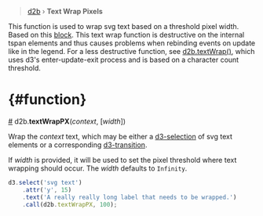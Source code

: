 > [d2b](../README.md) › **Text Wrap Pixels**

This function is used to wrap svg text based on a threshold pixel width. Based on this [block](https://bl.ocks.org/mbostock/7555321). This text wrap function is destructive on the internal tspan elements and thus causes problems when rebinding events on update like in the legend. For a less destructive function, see [d2b.textWrap()](text_wrap.md), which uses d3's enter-update-exit process and is based on a character count threshold.

# {#function}
[#](#function) d2b.**textWrapPX**(*context*, [*width*])

Wrap the *context* text, which may be either a [d3-selection](https;//github.com/d3/d3-selection) of svg text elements or a corresponding [d3-transition](https;//github.com/d3/d3-transition).

If *width* is provided, it will be used to set the pixel threshold where text wrapping should occur. The *width* defaults to `Infinity`.

```javascript
d3.select('svg text')
    .attr('y', 15)
    .text('A really really long label that needs to be wrapped.')
    .call(d2b.textWrapPX, 100);
```
